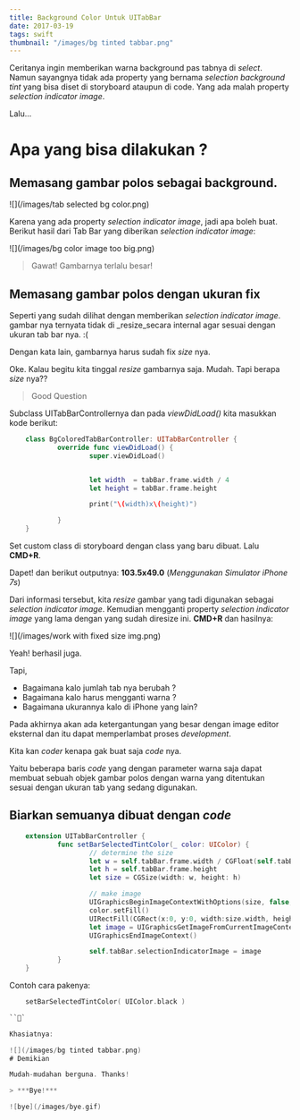 ```yaml
---
title: Background Color Untuk UITabBar
date: 2017-03-19
tags: swift
thumbnail: "/images/bg tinted tabbar.png"
---
```


Ceritanya ingin memberikan warna background pas tabnya  di _select_. Namun sayangnya tidak ada property yang bernama _selection background tint_ yang bisa diset di storyboard ataupun di code. Yang ada malah property _selection indicator image_.


Lalu...
# Apa yang bisa dilakukan ?

## Memasang gambar polos sebagai background.
![](/images/tab selected bg color.png)

Karena yang ada property _selection indicator image_, jadi apa boleh buat.
Berikut hasil dari Tab Bar yang diberikan _selection indicator image_:


![](/images/bg color image too big.png)

> Gawat! Gambarnya terlalu besar!

## Memasang gambar polos dengan ukuran fix
Seperti yang sudah dilihat dengan memberikan _selection indicator image_. gambar nya ternyata tidak di _resize_secara internal  agar sesuai dengan ukuran tab  bar nya. :(

Dengan kata lain, gambarnya harus sudah fix _size_ nya.

Oke. Kalau begitu kita tinggal _resize_ gambarnya saja. Mudah. Tapi berapa _size_ nya??

> Good Question

Subclass UITabBarControllernya dan pada _viewDidLoad()_ kita masukkan kode berikut:

``` swift
	class BgColoredTabBarController: UITabBarController {
			override func viewDidLoad() {
					super.viewDidLoad()


					let width  = tabBar.frame.width / 4
					let height = tabBar.frame.height

					print("\(width)x\(height)")

			}
	}
```


Set custom class di storyboard dengan class yang baru dibuat. Lalu **CMD+R**.

Dapet! dan berikut outputnya:
**103.5x49.0** (_Menggunakan Simulator iPhone 7s_)

Dari informasi tersebut, kita _resize_ gambar yang tadi digunakan sebagai _selection indicator image_. Kemudian mengganti property _selection indicator image_ yang lama dengan yang sudah diresize ini.
**CMD+R** dan hasilnya:

![](/images/work with fixed size img.png)

Yeah!  berhasil juga.


Tapi,
- Bagaimana kalo jumlah tab nya berubah ?
- Bagaimana kalo harus mengganti warna ?
- Bagaimana ukurannya kalo di iPhone yang lain?

Pada akhirnya akan ada ketergantungan yang besar dengan image editor eksternal dan itu dapat memperlambat proses _development_.

Kita kan _coder_ kenapa gak buat saja _code_ nya.

Yaitu beberapa baris _code_  yang dengan parameter warna saja dapat membuat sebuah objek gambar polos dengan warna yang ditentukan sesuai dengan ukuran tab yang sedang digunakan.

## Biarkan semuanya dibuat dengan _code_


``` swift
	extension UITabBarController {
			func setBarSelectedTintColor(_ color: UIColor) {
					// determine the size
					let w = self.tabBar.frame.width / CGFloat(self.tabBar.items!.count)
					let h = self.tabBar.frame.height
					let size = CGSize(width: w, height: h)

					// make image
					UIGraphicsBeginImageContextWithOptions(size, false, 0)
					color.setFill()
					UIRectFill(CGRect(x:0, y:0, width:size.width, height:size.height))
					let image = UIGraphicsGetImageFromCurrentImageContext()
					UIGraphicsEndImageContext()

					self.tabBar.selectionIndicatorImage = image
			}
	}
```

Contoh cara pakenya:

``` swift
    setBarSelectedTintColor( UIColor.black )

```

Khasiatnya:

![](/images/bg tinted tabbar.png)
# Demikian

Mudah-mudahan berguna. Thanks!

> ***Bye!***

![bye](/images/bye.gif)
